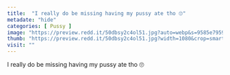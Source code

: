 ```yaml
---
title:  "I really do be missing having my pussy ate tho 🙄"
metadate: "hide"
categories: [ Pussy ]
image: "https://preview.redd.it/50dbsy2c4ol51.jpg?auto=webp&s=9585e7959e9351827031e90661c94a936625c850"
thumb: "https://preview.redd.it/50dbsy2c4ol51.jpg?width=1080&crop=smart&auto=webp&s=07124afca62e0469faf1ab0eb0131c3f63a4dd46"
visit: ""
---
```

I really do be missing having my pussy ate tho 🙄
